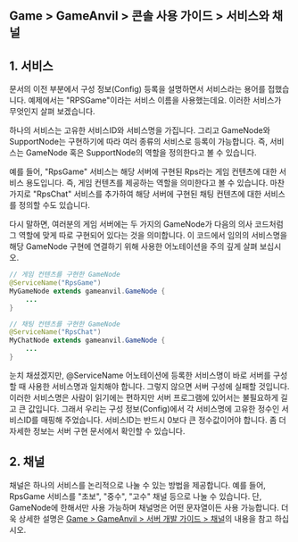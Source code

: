 ## Game > GameAnvil > 콘솔 사용 가이드 > 서비스와 채널

## 1. 서비스

문서의 이전 부분에서 구성 정보(Config) 등록을 설명하면서 서비스라는 용어를 접했습니다. 예제에서는 "RPSGame"이라는 서비스 이름을 사용했는데요. 이러한 서비스가 무엇인지 살펴 보겠습니다.

하나의 서비스는 고유한 서비스ID와 서비스명을 가집니다. 그리고 GameNode와 SupportNode는 구현하기에 따라 여러 종류의 서비스로 등록이 가능합니다. 즉, 서비스는 GameNode 혹은 SupportNode의 역할을 정의한다고 볼 수 있습니다.

예를 들어, "RpsGame" 서비스는 해당 서버에 구현된 Rps라는 게임 컨텐츠에 대한 서비스 용도입니다. 즉, 게임 컨텐츠를 제공하는 역할을 의미한다고 볼 수 있습니다. 마찬가지로 "RpsChat" 서비스를 추가하여 해당 서버에 구현된 채팅 컨텐츠에 대한 서비스를 정의할 수도 있습니다. 

다시 말하면, 여러분의 게임 서버에는 두 가지의 GameNode가 다음의 의사 코드처럼 그 역할에 맞게 따로 구현되어 있다는 것을 의미합니다. 이 코드에서 임의의 서비스명을 해당 GameNode 구현에 연결하기 위해 사용한 어노테이션을 주의 깊게 살펴 보십시오.

```java
// 게임 컨텐츠를 구현한 GameNode
@ServiceName("RpsGame")
MyGameNode extends gameanvil.GameNode {
    ...
}

// 채팅 컨텐츠를 구현한 GameNode
@ServiceName("RpsChat")
MyChatNode extends gameanvil.GameNode {
    ...
}
```

눈치 채셨겠지만, @ServiceName 어노테이션에 등록한 서비스명이 바로 서버를 구성할 때 사용한 서비스명과 일치해야 합니다. 그렇지 않으면 서버 구성에 실패할 것입니다. 이러한 서비스명은 사람이 읽기에는 편하지만 서버 프로그램에 있어서는 불필요하게 길고 큰 값입니다. 그래서 우리는 구성 정보(Config)에서 각 서비스명에 고유한 정수인 서비스ID를 매핑해 주었습니다. 서비스ID는 반드시 0보다 큰 정수값이어야 합니다. 좀 더 자세한 정보는 서버 구현 문서에서 확인할 수 있습니다.


## 2. 채널

채널은 하나의 서비스를 논리적으로 나눌 수 있는 방법을 제공합니다. 예를 들어, RpsGame 서비스를 "초보", "중수", "고수" 채널 등으로 나눌 수 있습니다. 단, GameNode에 한해서만 사용 가능하며 채널명은 어떤 문자열이든 사용 가능합니다. 더욱 상세한 설명은 [Game > GameAnvil > 서버 개발 가이드 > 채널](../server-impl/server-impl-09-channel.md)의 내용을 참고 하십시오.

